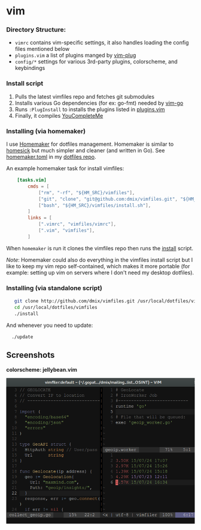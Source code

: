 # vim

### Directory Structure:

* `vimrc` contains vim-specific settings, it also handles loading the config files mentioned below
* `plugins.vim` a list of plugins manged by [vim-plug](https://github.com/junegunn/vim-plug)
* `config/*` settings for various 3rd-party plugins, colorscheme, and keybindings

### Install script

1. Pulls the latest vimfiles repo and fetches git submodules
2. Installs various Go dependencies (for ex: go-fmt) needed by [vim-go](https://github.com/fatih/vim-go)
2. Runs `:PlugInstall` to installs the plugins listed in [plugins.vim](https://github.com/dmix/vimfiles/blob/master/plugins.vim)
3. Finally, it compiles [YouCompleteMe](https://github.com/Valloric/YouCompleteMe)

### Installing (via homemaker)

I use [Homemaker](https://github.com/FooSoft/homemaker) for dotfiles management. Homemaker is similar to [homesick](https://github.com/search?utf8=%E2%9C%93&q=homesick&type=Repositories&ref=searchresults) but much simpler and cleaner (and written in Go). See [homemaker.toml](https://github.com/dmix/dotfiles/blob/master/homemaker.toml) in my [dotfiles repo](https://github.com/dmix/dotfiles/).

An example homemaker task for install vimfiles:

``` toml
    [tasks.vim]
        cmds = [
            ["rm", "-rf", "${HM_SRC}/vimfiles"],
            ["git", "clone", "git@github.com:dmix/vimfiles.git", "${HM_SRC}/vimfiles"],
            ["bash", "${HM_SRC}/vimfiles/install.sh"],
        ]
        links = [
            [".vimrc", "vimfiles/vimrc"],
            [".vim", "vimfiles"],
        ]
```

When `homemaker` is run it clones the vimfiles repo then runs the [install](https://github.com/dmix/vimfiles/blob/master/install) script.

*Note*: Homemaker could also do everything in the vimfiles install script but I like to keep my vim repo self-contained, which makes it more portable (for example: setting up vim on servers where I don't need my desktop dotfiles).

### Installing (via standalone script)

``` sh
   git clone http://github.com/dmix/vimfiles.git /usr/local/dotfiles/vimfiles`
   cd /usr/local/dotfiles/vimfiles
   ./install
```

And whenever you need to update:

```
  ./update
```

## Screenshots

**colorscheme: jellybean.vim**

[![jellybean theme](https://raw.githubusercontent.com/dmix/vimfiles/master/screenshots/jellybean-theme.png)](https://raw.githubusercontent.com/dmix/vimfiles/master/screenshots/jellybean-theme-large.png)
